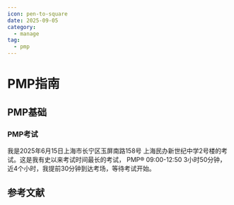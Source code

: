 ```yaml
---
icon: pen-to-square
date: 2025-09-05
category:
  - manage
tag:
  - pmp
---
```


# PMP指南


## PMP基础



### PMP考试

我是2025年6月15日上海市长宁区玉屏南路158号 上海民办新世纪中学2号楼的考试。这是我有史以来考试时间最长的考试，
PMP® 09:00-12:50 3小时50分钟，近4个小时，我提前30分钟到达考场，等待考试开始。


## 参考文献

